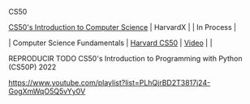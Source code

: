 CS50

[CS50's Introduction to Computer Science](https://www.edx.org/es/course/cs50s-introduction-to-computer-science) | HarvardX | | In Process | 

| Computer Science Fundamentals   | [Harvard CS50](./CS50/README.md) | [Video](https://www.youtube.com/playlist?list=PLhQjrBD2T382_R182iC2gNZI9HzWFMC_8) | |



REPRODUCIR TODO
CS50's Introduction to Programming with Python (CS50P) 2022

https://www.youtube.com/playlist?list=PLhQjrBD2T3817j24-GogXmWqO5Q5vYy0V
